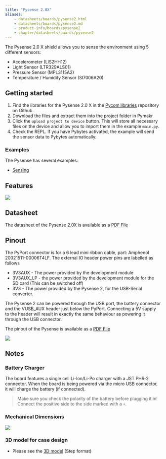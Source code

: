 ```yaml
---
title: "Pysense 2.0X"
aliases:
    - datasheets/boards/pysense2.html
    - datasheets/boards/pysense2.md
    - product-info/boards/pysense2
    - chapter/datasheets/boards/pysense2
---
```


The Pysense 2.0 X shield allows you to sense the environment using 5 different sensors:
* Accelerometer (LIS2HH12)
* Light Sensor (LTR329ALS01)
* Pressure Sensor (MPL3115A2)
* Temperature / Humidity Sensor (SI7006A20)

## Getting started
1. Find the libraries for the Pysense 2.0 X in the [Pycom libraries](https://github.com/pycom/pycom-libraries/releases/) repository on Github. 
1. Download the files and extract them into the project folder in Pymakr
1. Click the `upload project to device` button. This will store all necessary files on the device and allow you to import them in the example `main.py`.
1. Check the REPL. If you have Pybytes activated, the example will send the sensor data to Pybytes automatically.


### Examples
The Pysense has several examples:
* [Sensing](/tutorials/expansionboards/sensing/)

## Features

![](/gitbook/assets/pysense2_desc.png)

## Datasheet

The datasheet of the Pysense 2.0X is available as a [PDF File](/gitbook/assets/PySense2X_specsheet.pdf)

## Pinout

The PyPort connector is for a 6 lead mini ribbon cable, part: Amphenol 20021511-00006T4LF. The external IO header power pins are labelled as follows
* 3V3AUX - The power provided by the development module 
* 3V3AUX_LP - the power provided by the development module for the SD card (This can be switched off)
* 3V3 - The power provided by the Pysense 2, for the USB-Serial converter.

The Pysense 2 can be powered through the USB port, the battery connector and the VUSB_AUX header just below the PyPort. Connecting a 5V supply to the header will result in exactly the same behaviour as powering it through the USB connector.

The pinout of the Pysense is available as a [PDF File](/gitbook/assets/pysense2-pinout.pdf)


![](/gitbook/assets/pysense2-pinout.png)
## Notes
### Battery Charger

The board features a single cell Li-Ion/Li-Po charger with a JST PHR‑2 connector. When the board is being powered via the micro USB connector, it will charge the battery (if connected).
> Make sure you check the polarity of the battery before plugging it in! Connect the positive side to the side marked with a `+`.

### Mechanical Dimensions

![](/gitbook/assets/Pysense_v2.0X_MechanicalDimensions.png)


### 3D model for case design

* Please see the [3D model](/gitbook/assets/pysense_v2.0X.step) (Step format)